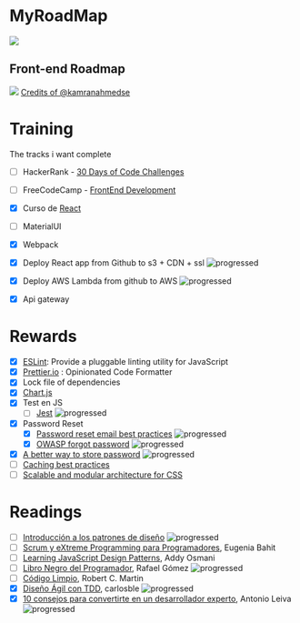 # MyRoadMap

![](https://i.imgur.com/MWkeM18.png)

## Front-end Roadmap

![](https://i.imgur.com/qx54HvK.png)
[Credits of @kamranahmedse](https://github.com/kamranahmedse/developer-roadmap)

# Training
The tracks i want complete

- [ ] HackerRank - [30 Days of Code Challenges](https://www.hackerrank.com/domains/tutorials/30-days-of-code)
- [ ] FreeCodeCamp - [FrontEnd Development](https://www.freecodecamp.org/map)
- [x] Curso de [React](http://cursos.carlosazaustre.es/p/react-js)
- [ ] MaterialUI
- [x] Webpack
- [x] Deploy React app from Github to s3 + CDN + ssl ![progressed](http://progressed.io/bar/100)
- [x] Deploy AWS Lambda from github to AWS ![progressed](http://progressed.io/bar/100)
- [x] Api gateway


# Rewards
- [x] [ESLint](https://eslint.org/): Provide a pluggable linting utility for JavaScript
- [x] [Prettier.io](https://prettier.io/) : Opinionated Code Formatter
- [x] Lock file of dependencies
- [x] [Chart.js](http://www.chartjs.org/)
- [x] Test en JS
  - [ ] [Jest](https://facebook.github.io/jest/) ![progressed](http://progressed.io/bar/20)
- [x] Password Reset
  - [x] [Password reset email best practices](https://postmarkapp.com/guides/password-reset-email-best-practices) ![progressed](http://progressed.io/bar/100)
  - [x] [OWASP forgot password](https://github.com/OWASP/CheatSheetSeries/blob/master/cheatsheets/Forgot_Password_Cheat_Sheet.md) ![progressed](http://progressed.io/bar/100)
 - [x] [A better way to store password](https://auth0.com/blog/adding-salt-to-hashing-a-better-way-to-store-passwords/) ![progressed](http://progressed.io/bar/100)
- [ ] [Caching best practices](https://jakearchibald.com/2016/caching-best-practices/)
- [ ] [Scalable and modular architecture for CSS](https://smacss.com/)

# Readings
- [ ] [Introducción a los patrones de diseño](https://reactiveprogramming.io/books/design-patterns/es) ![progressed](http://progressed.io/bar/0) 
- [ ] [Scrum y eXtreme Programming para Programadores](http://www.safecreative.org/work/1205011563509-scrum-y-extreme-programming-para-programadores-eugenia-bahit), Eugenia Bahit
- [ ] [Learning JavaScript Design Patterns](https://addyosmani.com/resources/essentialjsdesignpatterns/book/), Addy Osmani
- [ ] [Libro Negro del Programador](https://www.amazon.com/Libro-Negro-del-Programador-desarrollando-ebook/dp/B00J5RHHNW), Rafael Gómez ![progressed](http://progressed.io/bar/20)
- [ ] [Código Limpio](https://www.amazon.es/C%C3%B3digo-Limpio-desarrollo-software-Programaci%C3%B3n/dp/8441532109),  Robert C. Martin
- [x] [Diseño Ágil con TDD](http://www.carlosble.com/downloads/disenoAgilConTdd_ebook.pdf), carlosble ![progressed](http://progressed.io/bar/100)
- [x] [10 consejos para convertirte en un desarrollador experto](https://leanpub.com/desarrollador-experto), Antonio Leiva ![progressed](http://progressed.io/bar/100)   
